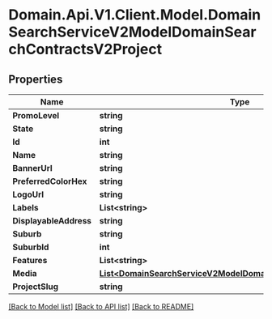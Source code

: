 # Domain.Api.V1.Client.Model.DomainSearchServiceV2ModelDomainSearchContractsV2Project
## Properties

Name | Type | Description | Notes
------------ | ------------- | ------------- | -------------
**PromoLevel** | **string** |  | [optional] 
**State** | **string** |  | [optional] 
**Id** | **int** |  | [optional] 
**Name** | **string** |  | [optional] 
**BannerUrl** | **string** |  | [optional] 
**PreferredColorHex** | **string** |  | [optional] 
**LogoUrl** | **string** |  | [optional] 
**Labels** | **List&lt;string&gt;** |  | [optional] 
**DisplayableAddress** | **string** |  | [optional] 
**Suburb** | **string** |  | [optional] 
**SuburbId** | **int** |  | [optional] 
**Features** | **List&lt;string&gt;** |  | [optional] 
**Media** | [**List&lt;DomainSearchServiceV2ModelDomainSearchContractsV2Media&gt;**](DomainSearchServiceV2ModelDomainSearchContractsV2Media.md) |  | [optional] 
**ProjectSlug** | **string** |  | [optional] 

[[Back to Model list]](../README.md#documentation-for-models) [[Back to API list]](../README.md#documentation-for-api-endpoints) [[Back to README]](../README.md)

